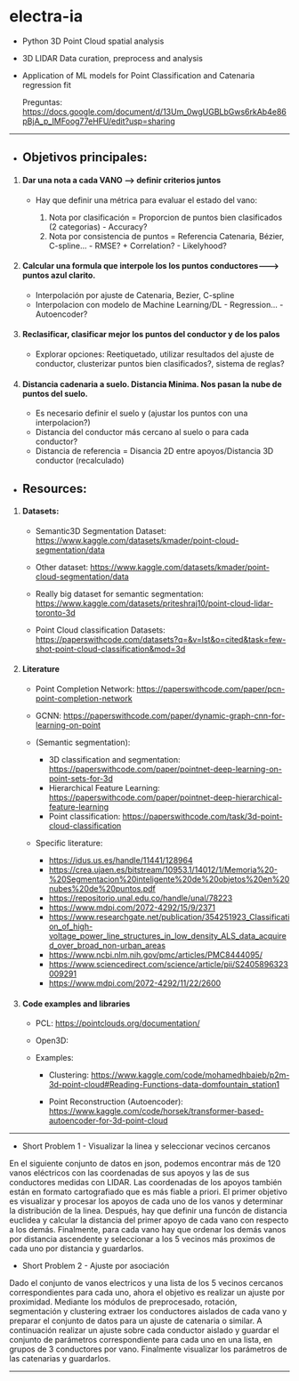# electra-ia
- Python 3D Point Cloud spatial analysis
- 3D LIDAR Data curation, preprocess and analysis
- Application of ML models for Point Classification and Catenaria regression fit

  Preguntas: https://docs.google.com/document/d/13Um_0wgUGBLbGws6rkAb4e86pBjA_p_IMFoog77eHFU/edit?usp=sharing

-----------------------------------------------------------------------------------
- ## Objetivos principales:

1. #### Dar una nota a cada VANO --> definir criterios juntos
    - Hay que definir una métrica para evaluar el estado del vano:
    
        1. Nota por clasificación = Proporcion de puntos bien clasificados (2 categorias) - Accuracy?
        2. Nota por consistencia de puntos = Referencia Catenaria, Bézier, C-spline... - RMSE? + Correlation? - Likelyhood?

2. #### Calcular una formula que interpole los los puntos conductores---> puntos azul clarito.

    - Interpolación por ajuste de Catenaria, Bezier, C-spline
    - Interpolacion con modelo de Machine Learning/DL - Regression... - Autoencoder?

3. #### Reclasificar, clasificar mejor los puntos del conductor y de los palos

    - Explorar opciones: Reetiquetado, utilizar resultados del ajuste de conductor, clusterizar puntos bien clasificados?, sistema de reglas?

4. #### Distancia cadenaria a suelo. Distancia Minima. Nos pasan la nube de puntos del suelo.

    - Es necesario definir el suelo y (ajustar los puntos con una interpolacion?)
    - Distancia del conductor más cercano al suelo o para cada conductor?
    - Distancia de referencia = Disancia 2D entre apoyos/Distancia 3D conductor (recalculado)


- ## Resources:

1. #### Datasets: 
    - Semantic3D Segmentation Dataset: https://www.kaggle.com/datasets/kmader/point-cloud-segmentation/data
    - Other dataset: https://www.kaggle.com/datasets/kmader/point-cloud-segmentation/data
    - Really big dataset for semantic segmentation: https://www.kaggle.com/datasets/priteshraj10/point-cloud-lidar-toronto-3d

    - Point Cloud classification Datasets: https://paperswithcode.com/datasets?q=&v=lst&o=cited&task=few-shot-point-cloud-classification&mod=3d

2. #### Literature

    - Point Completion Network: https://paperswithcode.com/paper/pcn-point-completion-network
    - GCNN: https://paperswithcode.com/paper/dynamic-graph-cnn-for-learning-on-point

    - (Semantic segmentation):

        - 3D classification and segmentation: https://paperswithcode.com/paper/pointnet-deep-learning-on-point-sets-for-3d
        - Hierarchical Feature Learning: https://paperswithcode.com/paper/pointnet-deep-hierarchical-feature-learning
        - Point classification: https://paperswithcode.com/task/3d-point-cloud-classification

    - Specific literature:

        - https://idus.us.es/handle/11441/128964
        - https://crea.ujaen.es/bitstream/10953.1/14012/1/Memoria%20-%20Segmentacion%20inteligente%20de%20objetos%20en%20nubes%20de%20puntos.pdf
        - https://repositorio.unal.edu.co/handle/unal/78223
        - https://www.mdpi.com/2072-4292/15/9/2371
        - https://www.researchgate.net/publication/354251923_Classification_of_high-voltage_power_line_structures_in_low_density_ALS_data_acquired_over_broad_non-urban_areas
        - https://www.ncbi.nlm.nih.gov/pmc/articles/PMC8444095/
        - https://www.sciencedirect.com/science/article/pii/S2405896323009291
        - https://www.mdpi.com/2072-4292/11/22/2600

3. #### Code examples and libraries

    - PCL: https://pointclouds.org/documentation/
    - Open3D:

    - Examples:

        - Clustering: https://www.kaggle.com/code/mohamedhbaieb/p2m-3d-point-cloud#Reading-Functions-data-domfountain_station1

        - Point Reconstruction (Autoencoder): https://www.kaggle.com/code/horsek/transformer-based-autoencoder-for-3d-point-cloud
     
-----------------------------------------------------------------------------------------------------------------------------------------

- Short Problem 1 - Visualizar la linea y seleccionar vecinos cercanos

En el siguiente conjunto de datos en json, podemos encontrar más de 120 vanos eléctricos con las coordenadas de sus apoyos y las de sus conductores medidas con LIDAR. Las coordenadas de los apoyos también están en formato cartografiado que es más fiable a priori. El primer objetivo es visualizar y procesar los apoyos de cada uno de los vanos y determinar la distribución de la linea. Después, hay que definir una funcón de distancia euclidea y calcular la distancia del primer apoyo de cada vano con respecto a los demás. Finalmente, para cada vano hay que ordenar los demás vanos por distancia ascendente y seleccionar a los 5 vecinos más proximos de cada uno por distancia y guardarlos.

- Short Problem 2 - Ajuste por asociación 

Dado el conjunto de vanos electricos y una lista de los 5 vecinos cercanos correspondientes para cada uno, ahora el objetivo es realizar un ajuste por proximidad. Mediante los módulos de preprocesado, rotación, segmentación y clustering extraer los conductores aislados de cada vano y preparar el conjunto de datos para un ajuste de catenaria o similar. A continuación realizar un ajuste sobre cada conductor aislado y guardar el conjunto de parámetros correspondiente para cada uno en una lista, en grupos de 3 conductores por vano. Finalmente visualizar los parámetros de las catenarias y guardarlos. 

------------------------------------------------------------------------------------------------------------------------------------------
